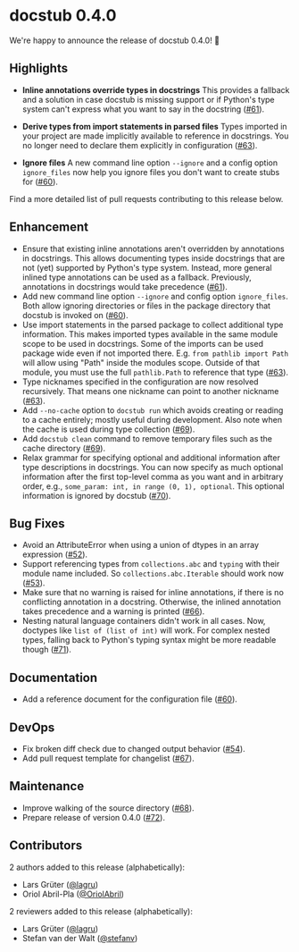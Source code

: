 # docstub 0.4.0

We're happy to announce the release of docstub 0.4.0! 🎉

## Highlights

- **Inline annotations override types in docstrings**
  This provides a fallback and a solution in case docstub is missing support
  or if Python's type system can't express what you want to say in the docstring ([#61](https://github.com/scientific-python/docstub/pull/61)).

- **Derive types from import statements in parsed files**
  Types imported in your project are made implicitly available to reference in docstrings.
  You no longer need to declare them explicitly in configuration ([#63](https://github.com/scientific-python/docstub/pull/63)).

- **Ignore files**
  A new command line option `--ignore` and a config option `ignore_files` now help you ignore files you don't want to create stubs for ([#60](https://github.com/scientific-python/docstub/pull/60)).

Find a more detailed list of pull requests contributing to this release below.

## Enhancement

- Ensure that existing inline annotations aren't overridden by annotations in docstrings. This allows documenting types inside docstrings that are not (yet) supported by Python's type system. Instead, more general inlined type annotations can be used as a fallback. Previously, annotations in docstrings would take precedence ([#61](https://github.com/scientific-python/docstub/pull/61)).
- Add new command line option `--ignore` and config option `ignore_files`. Both allow ignoring directories or files in the package directory that docstub is invoked on ([#60](https://github.com/scientific-python/docstub/pull/60)).
- Use import statements in the parsed package to collect additional type information. This makes imported types available in the same module scope to be used in docstrings. Some of the imports can be used package wide even if not imported there. E.g. `from pathlib import Path` will allow using "Path" inside the modules scope. Outside of that module, you must use the full `pathlib.Path` to reference that type ([#63](https://github.com/scientific-python/docstub/pull/63)).
- Type nicknames specified in the configuration are now resolved recursively. That means one nickname can point to another nickname ([#63](https://github.com/scientific-python/docstub/pull/63)).
- Add `--no-cache` option to `docstub run` which avoids creating or reading  to a cache entirely; mostly useful during development. Also note when the cache is used during type collection ([#69](https://github.com/scientific-python/docstub/pull/69)).
- Add `docstub clean` command to remove temporary files such as the cache directory ([#69](https://github.com/scientific-python/docstub/pull/69)).
- Relax grammar for specifying optional and additional information after type descriptions in docstrings. You can now specify as much optional information after the first top-level comma as you want and in arbitrary order, e.g., `some_param: int, in range (0, 1), optional`. This optional information is ignored by docstub ([#70](https://github.com/scientific-python/docstub/pull/70)).

## Bug Fixes

- Avoid an AttributeError when using a union of dtypes in an array expression ([#52](https://github.com/scientific-python/docstub/pull/52)).
- Support referencing types from `collections.abc` and `typing` with their module name included. So `collections.abc.Iterable` should work now ([#53](https://github.com/scientific-python/docstub/pull/53)).
- Make sure that no warning is raised for inline annotations, if there is no conflicting annotation in a docstring. Otherwise, the inlined annotation  takes precedence and a warning is printed ([#66](https://github.com/scientific-python/docstub/pull/66)).
- Nesting natural language containers didn't work in all cases. Now,  doctypes like `list of (list of int)` will work. For complex nested types, falling back to Python's typing syntax might be more readable though ([#71](https://github.com/scientific-python/docstub/pull/71)).

## Documentation

- Add a reference document for the configuration file ([#60](https://github.com/scientific-python/docstub/pull/60)).

## DevOps

- Fix broken diff check due to changed output behavior ([#54](https://github.com/scientific-python/docstub/pull/54)).
- Add pull request template for changelist ([#67](https://github.com/scientific-python/docstub/pull/67)).

## Maintenance

- Improve walking of the source directory ([#68](https://github.com/scientific-python/docstub/pull/68)).
- Prepare release of version 0.4.0 ([#72](https://github.com/scientific-python/docstub/pull/72)).

## Contributors

2 authors added to this release (alphabetically):

- Lars Grüter ([@lagru](https://github.com/lagru))
- Oriol Abril-Pla ([@OriolAbril](https://github.com/OriolAbril))

2 reviewers added to this release (alphabetically):

- Lars Grüter ([@lagru](https://github.com/lagru))
- Stefan van der Walt ([@stefanv](https://github.com/stefanv))
